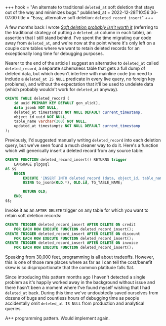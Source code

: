 +++
hook = "An alternate to traditional `deleted_at` soft deletion that stays out of the way and minimizes bugs."
published_at = 2022-12-28T10:56:36-07:00
title = "Easy, alternative soft deletion: `deleted_record_insert`"
+++

A few months back I wrote [_Soft deletion probably isn't worth it_](/soft-deletion) (referring to the traditional strategy of putting a `deleted_at` column in each table), an assertion that I still stand behind. I've spent the time migrating our code away from `deleted_at`, and we're now at the point where it's only left on a couple core tables where we want to retain deleted records for an exceptionally long time for debugging purposes.

Nearer to the end of the article I suggest an alternative to `deleted_at` called `deleted_record`, a separate schemaless table that gets a full dump of deleted data, but which doesn't interfere with mainline code (no need to include a `deleted_at IS NULL` predicate in every live query, no foreign key problems), and without the expectation that it'll be used to undelete data (which probably wouldn't work for `deleted_at` anyway).

``` sql
CREATE TABLE deleted_record (
    id uuid PRIMARY KEY DEFAULT gen_ulid(),
    data jsonb NOT NULL,
    deleted_at timestamptz NOT NULL DEFAULT current_timestamp,
    object_id uuid NOT NULL,
    table_name varchar(200) NOT NULL,
    updated_at timestamptz NOT NULL DEFAULT current_timestamp
);
```

Previously, I'd suggested manually writing `deleted_record` into each deletion query, but we've seen found a much cleaner way to do it. Here's a function which will generically insert a deleted record from any source table:

``` sql
CREATE FUNCTION deleted_record_insert() RETURNS trigger
    LANGUAGE plpgsql
AS $$
    BEGIN
        EXECUTE 'INSERT INTO deleted_record (data, object_id, table_name) VALUES ($1, $2, $3)'
        USING to_jsonb(OLD.*), OLD.id, TG_TABLE_NAME;

        RETURN OLD;
    END;
$$;
```

Invoke it as an `AFTER DELETE` trigger on any table for which you want to retain soft deletion records:

``` sql
CREATE TRIGGER deleted_record_insert AFTER DELETE ON credit
    FOR EACH ROW EXECUTE FUNCTION deleted_record_insert();
CREATE TRIGGER deleted_record_insert AFTER DELETE ON discount
    FOR EACH ROW EXECUTE FUNCTION deleted_record_insert();
CREATE TRIGGER deleted_record_insert AFTER DELETE ON invoice
    FOR EACH ROW EXECUTE FUNCTION deleted_record_insert();
```

Speaking from 30,000 feet, programming is all about tradeoffs. However, this is one of those rare places where as far as I can tell the cost/benefit skew is so disproportionate that the common platitude falls flat.

Since introducing this pattern months ago I haven't detected a single problem as it's happily worked away in the background without issue and there hasn't been a moment where I've found myself wishing that I had `deleted_at` back. During this time we've undoubtedly saved ourselves from dozens of bugs and countless hours of debugging time as people accidentally omit `deleted_at IS NULL` from production and analytical queries.

A++ programming pattern. Would implement again.